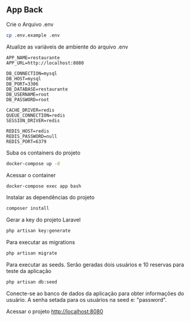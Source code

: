 ## App Back


Crie o Arquivo .env
```sh
cp .env.example .env
```
Atualize as variáveis de ambiente do arquivo .env
```dosini
APP_NAME=restaurante
APP_URL=http://localhost:8080

DB_CONNECTION=mysql
DB_HOST=mysql
DB_PORT=3306
DB_DATABASE=restaurante
DB_USERNAME=root
DB_PASSWORD=root

CACHE_DRIVER=redis
QUEUE_CONNECTION=redis
SESSION_DRIVER=redis

REDIS_HOST=redis
REDIS_PASSWORD=null
REDIS_PORT=6379
```


Suba os containers do projeto
```sh
docker-compose up -d
```


Acessar o container
```sh
docker-compose exec app bash
```


Instalar as dependências do projeto
```sh
composer install
```


Gerar a key do projeto Laravel
```sh
php artisan key:generate

```
Para executar as migrations
```sh
php artisan migrate
```

Para executar as seeds. Serão geradas dois usuários e 10 reservas para teste da aplicação
```sh
php artisan db:seed
```

Conecte-se ao banco de dados da aplicação para obter informações do usuário. A senha setada para os usuários na seed e: "password".

Acessar o projeto
[http://localhost:8080](http://localhost:8080)
